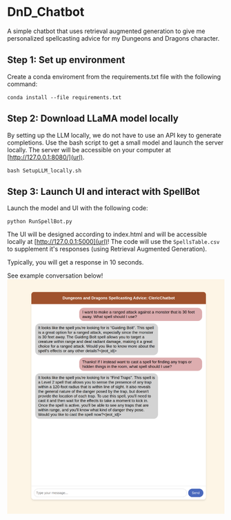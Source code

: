 # DnD_Chatbot
A simple chatbot that uses retrieval augmented generation to give me personalized spellcasting advice for my Dungeons and Dragons character. 

## Step 1: Set up environment
Create a conda enviroment from the requirements.txt file with the following command:
```
conda install --file requirements.txt
```

## Step 2: Download LLaMA model locally
By setting up the LLM locally, we do not have to use an API key to generate completions. Use the bash script to get a small model and launch the server locally. The server will be accessible on your computer at [http://127.0.0.1:8080/](url). 
```
bash SetupLLM_locally.sh
```

## Step 3: Launch UI and interact with SpellBot
Launch the model and UI with the following code:
```
python RunSpellBot.py
```
The UI will be designed according to index.html and will be accessible locally at [http://127.0.0.1:5000](url)! 
The code will use the `SpellsTable.csv` to supplement it's responses (using Retrieval Augmented Generation). 

Typically, you will get a response in 10 seconds. 

See example conversation below!
![Example Usage](working_spellbot.png)
